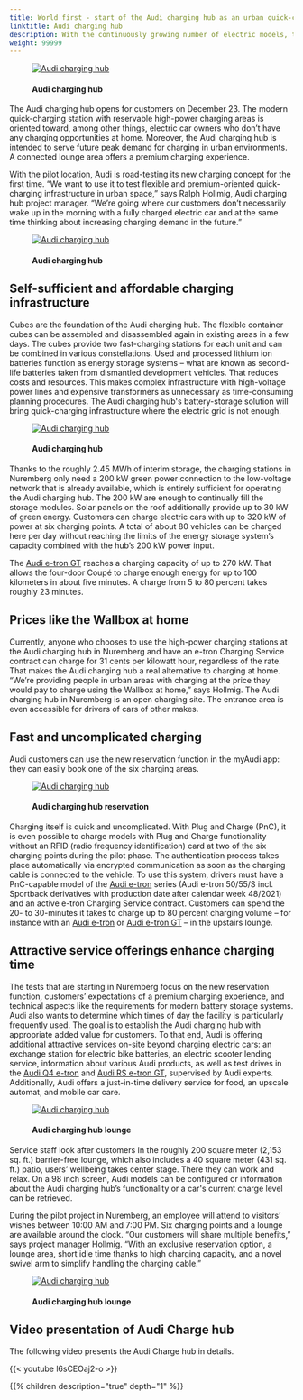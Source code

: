 ```yaml
---
title: World first - start of the Audi charging hub as an urban quick-charging concept
linktitle: Audi charging hub
description: With the continuously growing number of electric models, the demands made on charging infrastructure is increasing. Today at the exhibition center in Nuremberg, the first Audi charging hub is going into operation as the only charging concept of its kind in the world.
weight: 99999
---
```

<!-- markdownlint-disable MD033 -->

<figure>
    <a href="chargehub_1.jpg">
        <img src="chargehub_1s.jpg" alt="Audi charging hub" title="Audi charging hub">
    </a>
    <figcaption><h4>Audi charging hub</h4></figcaption>
</figure>

 The Audi charging hub opens for customers on December 23. The modern quick-charging station with reservable high-power charging areas is oriented toward, among other things, electric car owners who don’t have any charging opportunities at home. Moreover, the Audi charging hub is intended to serve future peak demand for charging in urban environments. A connected lounge area offers a premium charging experience.

With the pilot location, Audi is road-testing its new charging concept for the first time. “We want to use it to test flexible and premium-oriented quick-charging infrastructure in urban space,” says Ralph Hollmig, Audi charging hub project manager. “We’re going where our customers don’t necessarily wake up in the morning with a fully charged electric car and at the same time thinking about increasing charging demand in the future.”

<figure>
    <a href="chargehub_2.jpg">
        <img src="chargehub_2s.jpg" alt="Audi charging hub" title="Audi charging hub">
    </a>
    <figcaption><h4>Audi charging hub</h4></figcaption>
</figure>

## Self-sufficient and affordable charging infrastructure

Cubes are the foundation of the Audi charging hub. The flexible container cubes can be assembled and disassembled again in existing areas in a few days. The cubes provide two fast-charging stations for each unit and can be combined in various constellations. Used and processed lithium ion batteries function as energy storage systems – what are known as second-life batteries taken from dismantled development vehicles. That reduces costs and resources. This makes complex infrastructure with high-voltage power lines and expensive transformers as unnecessary as time-consuming planning procedures. The Audi charging hub's battery-storage solution will bring quick-charging infrastructure where the electric grid is not enough.

<figure>
    <a href="chargehub_3.jpg">
        <img src="chargehub_3s.jpg" alt="Audi charging hub" title="Audi charging hub">
    </a>
    <figcaption><h4>Audi charging hub</h4></figcaption>
</figure>

Thanks to the roughly 2.45 MWh of interim storage, the charging stations in Nuremberg only need a 200 kW green power connection to the low-voltage network that is already available, which is entirely sufficient for operating the Audi charging hub. The 200 kW are enough to continually fill the storage modules. Solar panels on the roof additionally provide up to 30 kW of green energy. Customers can charge electric cars with up to 320 kW of power at six charging points. A total of about 80 vehicles can be charged here per day without reaching the limits of the energy storage system’s capacity combined with the hub’s 200 kW power input.

The [Audi e-tron GT](../../models/e-tron-gt/) reaches a charging capacity of up to 270 kW. That allows the four-door Coupé to charge enough energy for up to 100 kilometers in about five minutes. A charge from 5 to 80 percent takes roughly 23 minutes.

## Prices like the Wallbox at home

Currently, anyone who chooses to use the high-power charging stations at the Audi charging hub in Nuremberg and have an e-tron Charging Service contract can charge for 31 cents per kilowatt hour, regardless of the rate. That makes the Audi charging hub a real alternative to charging at home. “We’re providing people in urban areas with charging at the price they would pay to charge using the Wallbox at home,” says Hollmig. The Audi charging hub in Nuremberg is an open charging site. The entrance area is even accessible for drivers of cars of other makes. 

## Fast and uncomplicated charging

Audi customers can use the new reservation function in the myAudi app: they can easily book one of the six charging areas. 

<figure>
    <a href="chargehub_6.jpg">
        <img src="chargehub_6s.jpg" alt="Audi charging hub" title="Audi charging hub">
    </a>
    <figcaption><h4>Audi charging hub reservation</h4></figcaption>
</figure>


Charging itself is quick and uncomplicated. With Plug and Charge (PnC), it is even possible to charge models with Plug and Charge functionality without an RFID (radio frequency identification) card at two of the six charging points during the pilot phase. The authentication process takes place automatically via encrypted communication as soon as the charging cable is connected to the vehicle. To use this system, drivers must have a PnC-capable model of the [Audi e-tron](../../models/e-tron/) series (Audi e-tron 50/55/S incl. Sportback derivatives with production date after calendar week 48/2021) and an active e-tron Charging Service contract. Customers can spend the 20- to 30-minutes it takes to charge up to 80 percent charging volume – for instance with an [Audi e-tron](../../models/e-tron/) or [Audi e-tron GT](../../models/e-tron-gt/) – in the upstairs lounge.

## Attractive service offerings enhance charging time

The tests that are starting in Nuremberg focus on the new reservation function, customers’ expectations of a premium charging experience, and technical aspects like the requirements for modern battery storage systems. Audi also wants to determine which times of day the facility is particularly frequently used. The goal is to establish the Audi charging hub with appropriate added value for customers. To that end, Audi is offering additional attractive services on-site beyond charging electric cars: an exchange station for electric bike batteries, an electric scooter lending service, information about various Audi products, as well as test drives in the [Audi Q4 e-tron](../../models/q4-e-tron/) and [Audi RS e-tron GT](../../models/e-tron-gt), supervised by Audi experts. Additionally, Audi offers a just-in-time delivery service for food, an upscale automat, and mobile car care.

<figure>
    <a href="chargehub_4.jpg">
        <img src="chargehub_4s.jpg" alt="Audi charging hub" title="Audi charging hub">
    </a>
    <figcaption><h4>Audi charging hub lounge</h4></figcaption>
</figure>


Service staff look after customers In the roughly 200 square meter (2,153 sq. ft.) barrier-free lounge, which also includes a 40 square meter (431 sq. ft.) patio, users’ wellbeing takes center stage. There they can work and relax. On a 98 inch screen, Audi models can be configured or information about the Audi charging hub’s functionality or a car's current charge level can be retrieved.

During the pilot project in Nuremberg, an employee will attend to visitors’ wishes between 10:00 AM and 7:00 PM. Six charging points and a lounge are available around the clock. “Our customers will share multiple benefits,” says project manager Hollmig. “With an exclusive reservation option, a lounge area, short idle time thanks to high charging capacity, and a novel swivel arm to simplify handling the charging cable.”

<figure>
    <a href="chargehub_5.jpg">
        <img src="chargehub_5s.jpg" alt="Audi charging hub" title="Audi charging hub">
    </a>
    <figcaption><h4>Audi charging hub lounge</h4></figcaption>
</figure>

## Video presentation of Audi Charge hub

The following video presents the Audi Charge hub in details.

 {{< youtube l6sCEOaj2-o >}}

{{% children description="true" depth="1" %}}
